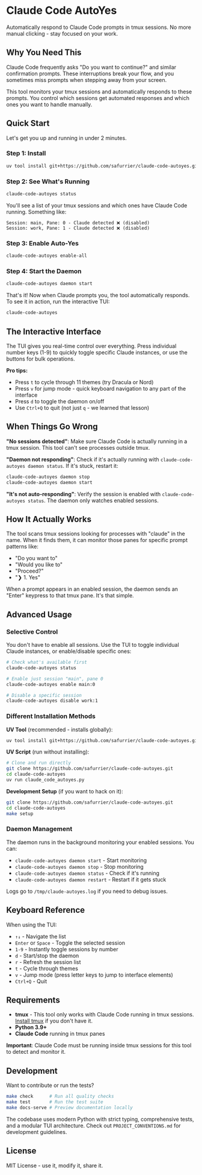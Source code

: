 # Claude Code AutoYes

Automatically respond to Claude Code prompts in tmux sessions. No more manual clicking - stay focused on your work.

## Why You Need This

Claude Code frequently asks "Do you want to continue?" and similar confirmation prompts. These interruptions break your flow, and you sometimes miss prompts when stepping away from your screen.

This tool monitors your tmux sessions and automatically responds to these prompts. You control which sessions get automated responses and which ones you want to handle manually.

## Quick Start

Let's get you up and running in under 2 minutes.

### Step 1: Install
```bash
uv tool install git+https://github.com/safurrier/claude-code-autoyes.git
```

### Step 2: See What's Running
```bash
claude-code-autoyes status
```

You'll see a list of your tmux sessions and which ones have Claude Code running. Something like:
```
Session: main, Pane: 0 - Claude detected ❌ (disabled)
Session: work, Pane: 1 - Claude detected ❌ (disabled)
```

### Step 3: Enable Auto-Yes
```bash
claude-code-autoyes enable-all
```

### Step 4: Start the Daemon
```bash
claude-code-autoyes daemon start
```

That's it! Now when Claude prompts you, the tool automatically responds. To see it in action, run the interactive TUI:

```bash
claude-code-autoyes
```

## The Interactive Interface

The TUI gives you real-time control over everything. Press individual number keys (1-9) to quickly toggle specific Claude instances, or use the buttons for bulk operations.

**Pro tips:**
- Press `t` to cycle through 11 themes (try Dracula or Nord)
- Press `v` for jump mode - quick keyboard navigation to any part of the interface
- Press `d` to toggle the daemon on/off
- Use `Ctrl+Q` to quit (not just `q` - we learned that lesson)

## When Things Go Wrong

**"No sessions detected"**: Make sure Claude Code is actually running in a tmux session. This tool can't see processes outside tmux.

**"Daemon not responding"**: Check if it's actually running with `claude-code-autoyes daemon status`. If it's stuck, restart it:
```bash
claude-code-autoyes daemon stop
claude-code-autoyes daemon start
```

**"It's not auto-responding"**: Verify the session is enabled with `claude-code-autoyes status`. The daemon only watches enabled sessions.

## How It Actually Works

The tool scans tmux sessions looking for processes with "claude" in the name. When it finds them, it can monitor those panes for specific prompt patterns like:
- "Do you want to"
- "Would you like to" 
- "Proceed?"
- "❯ 1. Yes"

When a prompt appears in an enabled session, the daemon sends an "Enter" keypress to that tmux pane. It's that simple.

## Advanced Usage

### Selective Control
You don't have to enable all sessions. Use the TUI to toggle individual Claude instances, or enable/disable specific ones:

```bash
# Check what's available first
claude-code-autoyes status

# Enable just session "main", pane 0
claude-code-autoyes enable main:0

# Disable a specific session
claude-code-autoyes disable work:1
```

### Different Installation Methods

**UV Tool** (recommended - installs globally):
```bash
uv tool install git+https://github.com/safurrier/claude-code-autoyes.git
```

**UV Script** (run without installing):
```bash
# Clone and run directly
git clone https://github.com/safurrier/claude-code-autoyes.git
cd claude-code-autoyes
uv run claude_code_autoyes.py
```

**Development Setup** (if you want to hack on it):
```bash
git clone https://github.com/safurrier/claude-code-autoyes.git
cd claude-code-autoyes
make setup
```

### Daemon Management

The daemon runs in the background monitoring your enabled sessions. You can:
- `claude-code-autoyes daemon start` - Start monitoring
- `claude-code-autoyes daemon stop` - Stop monitoring  
- `claude-code-autoyes daemon status` - Check if it's running
- `claude-code-autoyes daemon restart` - Restart if it gets stuck

Logs go to `/tmp/claude-autoyes.log` if you need to debug issues.

## Keyboard Reference

When using the TUI:
- `↑↓` - Navigate the list
- `Enter` or `Space` - Toggle the selected session
- `1-9` - Instantly toggle sessions by number
- `d` - Start/stop the daemon
- `r` - Refresh the session list
- `t` - Cycle through themes
- `v` - Jump mode (press letter keys to jump to interface elements)
- `Ctrl+Q` - Quit

## Requirements

- **tmux** - This tool only works with Claude Code running in tmux sessions. [Install tmux](https://github.com/tmux/tmux/wiki/Installing) if you don't have it.
- **Python 3.9+** 
- **Claude Code** running in tmux panes

**Important**: Claude Code must be running inside tmux sessions for this tool to detect and monitor it.

## Development

Want to contribute or run the tests?

```bash
make check      # Run all quality checks
make test       # Run the test suite
make docs-serve # Preview documentation locally
```

The codebase uses modern Python with strict typing, comprehensive tests, and a modular TUI architecture. Check out `PROJECT_CONVENTIONS.md` for development guidelines.

## License

MIT License - use it, modify it, share it.